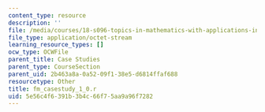 ```yaml
---
content_type: resource
description: ''
file: /media/courses/18-s096-topics-in-mathematics-with-applications-in-finance-fall-2013/5e56c4f6391b3b4c66f75aa9a96f7282_fm_casestudy_1_0.r
file_type: application/octet-stream
learning_resource_types: []
ocw_type: OCWFile
parent_title: Case Studies
parent_type: CourseSection
parent_uid: 2b463a8a-0a52-09f1-38e5-d6814ffaf688
resourcetype: Other
title: fm_casestudy_1_0.r
uid: 5e56c4f6-391b-3b4c-66f7-5aa9a96f7282
---
```

